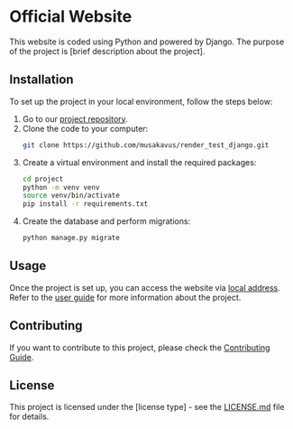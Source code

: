 # Official Website

This website is coded using Python and powered by Django. The purpose of the project
is [brief description about the project].

## Installation

To set up the project in your local environment, follow the steps below:

1. Go to our [project repository](https://github.com/musakavus/render_test_django).
2. Clone the code to your computer:
    ```bash
    git clone https://github.com/musakavus/render_test_django.git
    ```
3. Create a virtual environment and install the required packages:
    ```bash
    cd project
    python -m venv venv
    source venv/bin/activate
    pip install -r requirements.txt
    ```
4. Create the database and perform migrations:
    ```bash
    python manage.py migrate
    ```

## Usage

Once the project is set up, you can access the website via [local address](https://www.musakavus.dev/). Refer to
the [user guide](docs/user-guide.md) for more information about the project.

## Contributing

If you want to contribute to this project, please check the [Contributing Guide](CONTRIBUTING.md).

## License

This project is licensed under the [license type] - see the [LICENSE.md](LICENSE.md) file for details.
